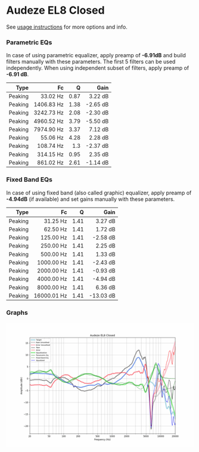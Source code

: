 # Audeze EL8 Closed
See [usage instructions](https://github.com/jaakkopasanen/AutoEq#usage) for more options and info.

### Parametric EQs
In case of using parametric equalizer, apply preamp of **-6.91dB** and build filters manually
with these parameters. The first 5 filters can be used independently.
When using independent subset of filters, apply preamp of **-6.91 dB**.

| Type    | Fc         |    Q | Gain     |
|--------:|-----------:|-----:|---------:|
| Peaking | 33.02 Hz   | 0.87 | 3.22 dB  |
| Peaking | 1406.83 Hz | 1.38 | -2.65 dB |
| Peaking | 3242.73 Hz | 2.08 | -2.30 dB |
| Peaking | 4960.52 Hz | 3.79 | -5.50 dB |
| Peaking | 7974.90 Hz | 3.37 | 7.12 dB  |
| Peaking | 55.06 Hz   | 4.28 | 2.28 dB  |
| Peaking | 108.74 Hz  | 1.3  | -2.37 dB |
| Peaking | 314.15 Hz  | 0.95 | 2.35 dB  |
| Peaking | 861.02 Hz  | 2.61 | -1.14 dB |

### Fixed Band EQs
In case of using fixed band (also called graphic) equalizer, apply preamp of **-4.94dB**
(if available) and set gains manually with these parameters.

| Type    | Fc          |    Q | Gain      |
|--------:|------------:|-----:|----------:|
| Peaking | 31.25 Hz    | 1.41 | 3.27 dB   |
| Peaking | 62.50 Hz    | 1.41 | 1.72 dB   |
| Peaking | 125.00 Hz   | 1.41 | -2.58 dB  |
| Peaking | 250.00 Hz   | 1.41 | 2.25 dB   |
| Peaking | 500.00 Hz   | 1.41 | 1.33 dB   |
| Peaking | 1000.00 Hz  | 1.41 | -2.43 dB  |
| Peaking | 2000.00 Hz  | 1.41 | -0.93 dB  |
| Peaking | 4000.00 Hz  | 1.41 | -4.94 dB  |
| Peaking | 8000.00 Hz  | 1.41 | 6.36 dB   |
| Peaking | 16000.01 Hz | 1.41 | -13.03 dB |

### Graphs
![](./Audeze%20EL8%20Closed.png)